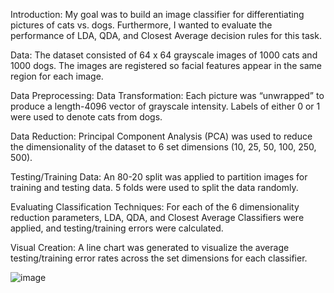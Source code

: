 Introduction: 
My goal was to build an image classifier for differentiating pictures of cats vs. dogs. Furthermore, I wanted to evaluate the performance of LDA, QDA, and Closest Average decision rules for this task. 


Data: 
The dataset consisted of 64 x 64 grayscale images of 1000 cats and 1000 dogs.
The images are registered so facial features appear in the same region for each image.


Data Preprocessing:
Data Transformation:
Each picture was “unwrapped” to produce a length-4096 vector of grayscale intensity. 
Labels of either 0 or 1 were used to denote cats from dogs. 

Data Reduction: 
Principal Component Analysis (PCA) was used to reduce the dimensionality of the dataset to 6 set dimensions (10, 25, 50, 100, 250, 500). 

Testing/Training Data:
An 80-20 split was applied to partition images for training and testing data.
5 folds were used to split the data randomly.


Evaluating Classification Techniques: 
For each of the 6 dimensionality reduction parameters, LDA, QDA, and Closest Average Classifiers were applied, and testing/training errors were calculated. 


Visual Creation: 
A line chart was generated to visualize the average testing/training error rates across the set dimensions for each classifier.


![image](https://github.com/justinl138/Pet-Classifier/assets/154792012/6c166d11-024b-4185-8160-189366cda7f7)
